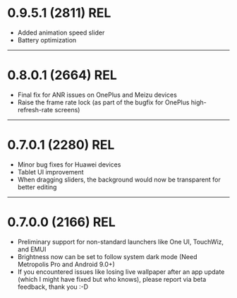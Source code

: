 # 0.9.5.1 (2811) REL

- Added animation speed slider
- Battery optimization

---

# 0.8.0.1 (2664) REL

- Final fix for ANR issues on OnePlus and Meizu devices
- Raise the frame rate lock (as part of the bugfix for OnePlus high-refresh-rate screens)

---

# 0.7.0.1 (2280) REL

- Minor bug fixes for Huawei devices
- Tablet UI improvement
- When dragging sliders, the background would now be transparent for better editing

---

# 0.7.0.0 (2166) REL

- Preliminary support for non-standard launchers like One UI, TouchWiz, and EMUI
- Brightness now can be set to follow system dark mode (Need Metropolis Pro and Android 9.0+)
- If you encountered issues like losing live wallpaper after an app update (which I might have fixed but who knows), please report via beta feedback, thank you :-D